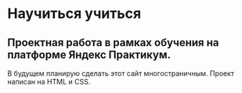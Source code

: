 # Научиться учиться
## Проектная работа в рамках обучения на платформе Яндекс Практикум.
В будущем планирую сделать этот сайт многостраничным. Проект написан на HTML и CSS.
